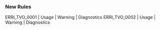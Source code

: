### New Rules

ERRI_TVO_0001 | Usage | Warning | Diagnostics
ERRI_TVO_0002 | Usage | Warning | Diagnostics
